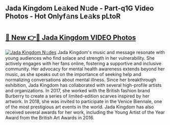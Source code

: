 ## Jada Kingdom Le𝚊ked N𝚞de - Part-q1G Video Photos - Hot Onlyf𝚊ns Le𝚊ks pLtoR

# <h2><a href="http://ab62086.deff.icu/?id=Jada+Kingdom">🔗 New 👉🔴 Jada Kingdom VIDEO Photos</a></h2>

[![Jada Kingdom N𝚞des](https://i.imgur.com/rIISA9y.gif)](http://ab62086.deff.icu/?id=Jada+Kingdom)
Jada Kingdom's music and message resonate with young audiences who find solace and strength in her vulnerability. She actively engages with her fans online, fostering a supportive and inclusive community. Her advocacy for mental health awareness extends beyond her music, as she speaks out on the importance of seeking help and normalizing conversations about mental illness. Since her breakthrough exhibition, Jada Kingdom has collaborated with several high-profile artists and organizations. In 2017, she worked with the British fashion brand Burberry to create a series of limited-edition scarves inspired by her artwork. In 2018, she was invited to participate in the Venice Biennale, one of the most prestigious art events in the world. Jada Kingdom has also received several awards for her work, including the Young Artist of the Year Award from the British Art Awards in 2016.
